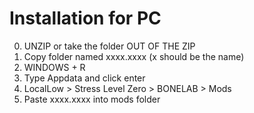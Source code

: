 # Installation for PC
0. UNZIP or take the folder OUT OF THE ZIP
1. Copy folder named xxxx.xxxx (x should be the name)
2. WINDOWS + R 
3. Type Appdata and click enter
4. LocalLow > Stress Level Zero > BONELAB > Mods
5. Paste xxxx.xxxx into mods folder
